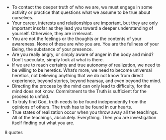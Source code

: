  - To contact the deeper truth of who we are, we must engage in some activity or practice that questions what we assume to be true about ourselves.
 - Your career, interests and relationships are important, but they are only important insofar as they lead you toward a deeper understanding of yourself. Otherwise, they are irrelevant.
 - You are not the feelings or the thoughts or the contents of your awareness. None of these are who you are. You are the fullness of your Being, the substance of your presence.
 - Are you really angry, or simply aware of anger in the body and mind? Don’t speculate, simply look at what is there.
 - If we are to reach certainty and true autonomy of realization, we need to be willing to be heretics. What’s more, we need to become universal heretics, not believing anything that we do not know from direct experience, beyond stories, beyond hearsay, and even beyond the mind.
 - Directing the process by the mind can only lead to difficulty, for the mind does not know. Commitment to the Truth is sufficient for the process to unfold.
 - To truly find God, truth needs to be found independently from the opinions of others. The truth has to be found in our hearts.
 - True states of realization occur when you throw away all the teachings. All of the teachings, absolutely. Everything. Then you are investigation itself finding out what you are.

8 quotes